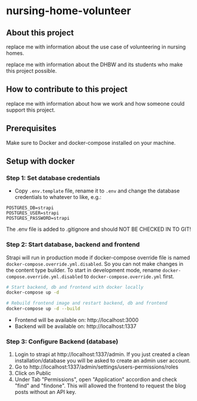 # nursing-home-volunteer

## About this project

replace me with information about the use case of volunteering in nursing homes.

replace me with information about the DHBW and its students who make this project possible.

## How to contribute to this project

replace me with information about how we work and how someone could support this project.

## Prerequisites

Make sure to Docker and docker-compose installed on your machine.

## Setup with docker

### Step 1: Set database credentials

- Copy `.env.template` file, rename it to `.env` and change the database credentials to whatever to like, e.g.:

```
POSTGRES_DB=strapi
POSTGRES_USER=strapi
POSTGRES_PASSWORD=strapi
```

The .env file is added to .gitignore and should NOT BE CHECKED IN TO GIT!

### Step 2: Start database, backend and frontend

Strapi will run in production mode if docker-compose override file is named `docker-compose.override.yml.disabled`. So you can not make changes in the content type builder. To start in development mode, rename `docker-compose.override.yml.disabled` to `docker-compose.override.yml` first.

```bash
# Start backend, db and frontend with docker locally
docker-compose up -d
```

```bash
# Rebuild frontend image and restart backend, db and frontend
docker-compose up -d --build
```

- Frontend will be available on: http://localhost:3000
- Backend will be available on: http://localhost:1337

### Step 3: Configure Backend (database)

1. Login to strapi at http://localhost:1337/admin. If you just created a clean installation/database you will be asked to create an admin user account.
2. Go to http://localhost:1337/admin/settings/users-permissions/roles
3. Click on Public
4. Under Tab "Permissions", open "Application" accordion and check "find" and "findone". This will allowed the frontend to request the blog posts without an API key.
